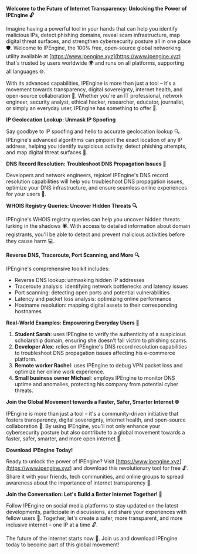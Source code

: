 **Welcome to the Future of Internet Transparency: Unlocking the Power of IPEngine 🔓**

Imagine having a powerful tool in your hands that can help you identify malicious IPs, detect phishing domains, reveal scam infrastructure, map digital threat surfaces, and strengthen cybersecurity posture all in one place 🛡️. Welcome to IPEngine, the 100% free, open-source global networking utility available at [https://www.ipengine.xyz](https://www.ipengine.xyz) that's trusted by users worldwide 🌍 and runs on all platforms, supporting all languages 🌐.

With its advanced capabilities, IPEngine is more than just a tool – it's a movement towards transparency, digital sovereignty, internet health, and open-source collaboration 🔗. Whether you're an IT professional, network engineer, security analyst, ethical hacker, researcher, educator, journalist, or simply an everyday user, IPEngine has something to offer 🌈.

**IP Geolocation Lookup: Unmask IP Spoofing**

Say goodbye to IP spoofing and hello to accurate geolocation lookup 🔍. IPEngine's advanced algorithms can pinpoint the exact location of any IP address, helping you identify suspicious activity, detect phishing attempts, and map digital threat surfaces 🔴.

**DNS Record Resolution: Troubleshoot DNS Propagation Issues 🔄**

Developers and network engineers, rejoice! IPEngine's DNS record resolution capabilities will help you troubleshoot DNS propagation issues, optimize your DNS infrastructure, and ensure seamless online experiences for your users 🚀.

**WHOIS Registry Queries: Uncover Hidden Threats 🔍**

IPEngine's WHOIS registry queries can help you uncover hidden threats lurking in the shadows 🕷️. With access to detailed information about domain registrants, you'll be able to detect and prevent malicious activities before they cause harm 💻.

**Reverse DNS, Traceroute, Port Scanning, and More 🔍**

IPEngine's comprehensive toolkit includes:

* Reverse DNS lookup: unmasking hidden IP addresses
* Traceroute analysis: identifying network bottlenecks and latency issues
* Port scanning: detecting open ports and potential vulnerabilities
* Latency and packet loss analysis: optimizing online performance
* Hostname resolution: mapping digital assets to their corresponding hostnames

**Real-World Examples: Empowering Everyday Users 🌟**

1. **Student Sarah**: uses IPEngine to verify the authenticity of a suspicious scholarship domain, ensuring she doesn't fall victim to phishing scams.
2. **Developer Alex**: relies on IPEngine's DNS record resolution capabilities to troubleshoot DNS propagation issues affecting his e-commerce platform.
3. **Remote worker Rachel**: uses IPEngine to debug VPN packet loss and optimize her online work experience.
4. **Small business owner Michael**: employs IPEngine to monitor DNS uptime and anomalies, protecting his company from potential cyber threats.

**Join the Global Movement towards a Faster, Safer, Smarter Internet 🌐**

IPEngine is more than just a tool – it's a community-driven initiative that fosters transparency, digital sovereignty, internet health, and open-source collaboration 🔗. By using IPEngine, you'll not only enhance your cybersecurity posture but also contribute to a global movement towards a faster, safer, smarter, and more open internet 🌟.

**Download IPEngine Today!**

Ready to unlock the power of IPEngine? Visit [https://www.ipengine.xyz](https://www.ipengine.xyz) and download this revolutionary tool for free 🔓. Share it with your friends, tech communities, and online groups to spread awareness about the importance of internet transparency 🌟.

**Join the Conversation: Let's Build a Better Internet Together! 🚀**

Follow IPEngine on social media platforms to stay updated on the latest developments, participate in discussions, and share your experiences with fellow users 👥. Together, let's create a safer, more transparent, and more inclusive internet – one IP at a time 🔓.

The future of the internet starts now 🚀. Join us and download IPEngine today to become part of this global movement!